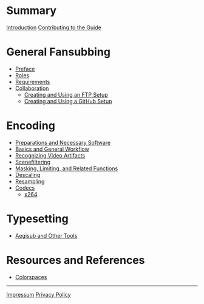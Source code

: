 # Summary

[Introduction](../README.md)
[Contributing to the Guide](CONTRIBUTING.md)

# General Fansubbing

- [Preface](overview/preface.md)
- [Roles](overview/roles.md)
- [Requirements](overview/requirements.md)
- [Collaboration]()
    - [Creating and Using an FTP Setup](subtitling/collaboration/ftp.md)
    - [Creating and Using a GitHub Setup](subtitling/collaboration/github.md)

# Encoding

- [Preparations and Necessary Software](encoding/preparation.md)
- [Basics and General Workflow](encoding/basics-and-workflow.md)
- [Recognizing Video Artifacts](encoding/video-artifacts.md)
- [Scenefiltering](encoding/scenefiltering.md)
- [Masking, Limiting, and Related Functions](encoding/masking-limiting-etc.md)
- [Descaling](encoding/descaling.md)
- [Resampling](encoding/resampling.md)
- [Codecs]()
    - [x264](encoding/codecs/x264.md)

# Typesetting

- [Aegisub and Other Tools](typesetting/aegisub.md)

# Resources and References

- [Colorspaces](archived-websites/bt601-vs-bt709.md)

--------

[Impressum](impressum.md)
[Privacy Policy](privacy-policy.md)
